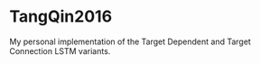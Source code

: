 # TangQin2016
My personal implementation of the Target Dependent and Target Connection LSTM variants.
